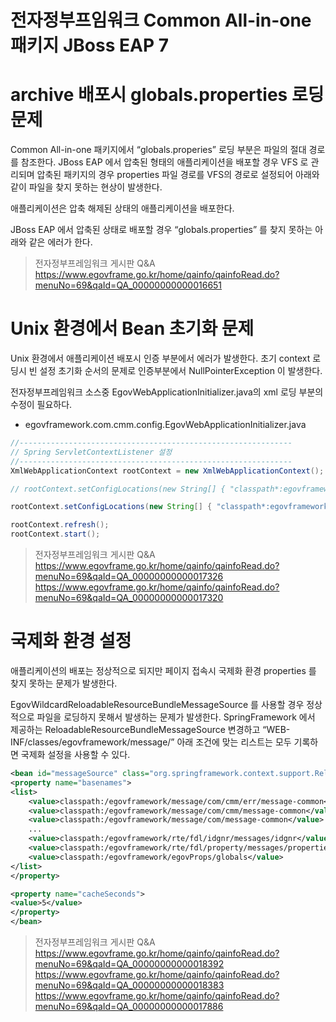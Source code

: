 # 전자정부프임워크 Common All-in-one 패키지 JBoss EAP 7 

# archive 배포시 globals.properties 로딩 문제
Common All-in-one 패키지에서 “globals.properies” 로딩 부분은 파일의 절대 경로를 참조한다. 
JBoss EAP 에서 압축된 형태의 애플리케이션을 배포할 경우 VFS 로 관리되며 압축된 패키지의 경우 properties 파일 경로를 VFS의 경로로 설정되어 아래와 같이 파일을 찾지 못하는 현상이 발생한다. 

애플리케이션은 압축 해제된 상태의 애플리케이션을 배포한다.

JBoss EAP 에서 압축된 상태로 배포할 경우 “globals.properties” 를 찾지 못하는 아래와 같은 에러가 한다.

> 전자정부프레임워크 게시판 Q&A <br>
> https://www.egovframe.go.kr/home/qainfo/qainfoRead.do?menuNo=69&qaId=QA_00000000000016651

# Unix 환경에서 Bean 초기화 문제

Unix 환경에서 애플리케이션 배포시 인증 부분에서 에러가 발생한다.
초기 context 로딩시 빈 설정 초기화 순서의 문제로 인증부분에서 NullPointerException 이 발생한다.

전자정부프레임워크 소스중 EgovWebApplicationInitializer.java의 xml 로딩 부분의 수정이 필요하다.

- egovframework.com.cmm.config.EgovWebApplicationInitializer.java
```java
//-------------------------------------------------------------
// Spring ServletContextListener 설정
//-------------------------------------------------------------
XmlWebApplicationContext rootContext = new XmlWebApplicationContext();

// rootContext.setConfigLocations(new String[] { "classpath*:egovframework/spring/com/**/context-*.xml" }); // 주석 처리

rootContext.setConfigLocations(new String[] { "classpath*:egovframework/spring/com/context-*.xml","classpath*:egovframework/spring/com/*/context-*.xml" });

rootContext.refresh();
rootContext.start();

```

> 전자정부프레임워크 게시판 Q&A <br>
> https://www.egovframe.go.kr/home/qainfo/qainfoRead.do?menuNo=69&qaId=QA_00000000000017326 <br>
> https://www.egovframe.go.kr/home/qainfo/qainfoRead.do?menuNo=69&qaId=QA_00000000000017320 <br>

# 국제화 환경 설정

애플리케이션의 배포는 정상적으로 되지만 페이지 접속시 국제화 환경 properties 를 찾지 못하는 문제가 발생한다.

EgovWildcardReloadableResourceBundleMessageSource 를 사용할 경우 정상적으로 파일을 로딩하지 못해서 발생하는 문제가 발생한다.
SpringFramework 에서 제공하는 ReloadableResourceBundleMessageSource 변경하고  “WEB-INF/classes/egovframework/message/” 아래 조건에 맞는 리스트는 모두 기록하면 국제화 설정을 사용할 수 있다.

```xml
<bean id="messageSource" class="org.springframework.context.support.ReloadableResourceBundleMessageSource">
<property name="basenames">
<list>
	<value>classpath:/egovframework/message/com/cmm/err/message-common</value>
	<value>classpath:/egovframework/message/com/cmm/message-common</value> 
	<value>classpath:/egovframework/message/com/message-common</value> 
  	...
  	<value>classpath:/egovframework/rte/fdl/idgnr/messages/idgnr</value>
	<value>classpath:/egovframework/rte/fdl/property/messages/properties</value>
	<value>classpath:/egovframework/egovProps/globals</value>
</list>
</property>

<property name="cacheSeconds">
<value>5</value>
</property>
</bean>
```

> 전자정부프레임워크 게시판 Q&A <br>
> https://www.egovframe.go.kr/home/qainfo/qainfoRead.do?menuNo=69&qaId=QA_00000000000018392 <br>
> https://www.egovframe.go.kr/home/qainfo/qainfoRead.do?menuNo=69&qaId=QA_00000000000018383 <br>
> https://www.egovframe.go.kr/home/qainfo/qainfoRead.do?menuNo=69&qaId=QA_00000000000017886
